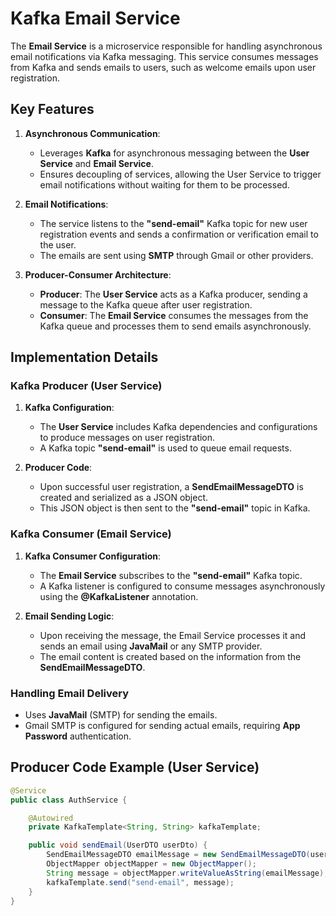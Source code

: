# Kafka Email Service

The **Email Service** is a microservice responsible for handling asynchronous email notifications via Kafka messaging. This service consumes messages from Kafka and sends emails to users, such as welcome emails upon user registration.

## Key Features

1. **Asynchronous Communication**:

   - Leverages **Kafka** for asynchronous messaging between the **User Service** and **Email Service**.
   - Ensures decoupling of services, allowing the User Service to trigger email notifications without waiting for them to be processed.

2. **Email Notifications**:

   - The service listens to the **"send-email"** Kafka topic for new user registration events and sends a confirmation or verification email to the user.
   - The emails are sent using **SMTP** through Gmail or other providers.

3. **Producer-Consumer Architecture**:
   - **Producer**: The **User Service** acts as a Kafka producer, sending a message to the Kafka queue after user registration.
   - **Consumer**: The **Email Service** consumes the messages from the Kafka queue and processes them to send emails asynchronously.

## Implementation Details

### Kafka Producer (User Service)

1. **Kafka Configuration**:

   - The **User Service** includes Kafka dependencies and configurations to produce messages on user registration.
   - A Kafka topic **"send-email"** is used to queue email requests.

2. **Producer Code**:
   - Upon successful user registration, a **SendEmailMessageDTO** is created and serialized as a JSON object.
   - This JSON object is then sent to the **"send-email"** topic in Kafka.

### Kafka Consumer (Email Service)

1. **Kafka Consumer Configuration**:

   - The **Email Service** subscribes to the **"send-email"** Kafka topic.
   - A Kafka listener is configured to consume messages asynchronously using the **@KafkaListener** annotation.

2. **Email Sending Logic**:
   - Upon receiving the message, the Email Service processes it and sends an email using **JavaMail** or any SMTP provider.
   - The email content is created based on the information from the **SendEmailMessageDTO**.

### Handling Email Delivery

- Uses **JavaMail** (SMTP) for sending the emails.
- Gmail SMTP is configured for sending actual emails, requiring **App Password** authentication.

## Producer Code Example (User Service)

```java
@Service
public class AuthService {

    @Autowired
    private KafkaTemplate<String, String> kafkaTemplate;

    public void sendEmail(UserDTO userDto) {
        SendEmailMessageDTO emailMessage = new SendEmailMessageDTO(userDto.getEmail(), "Welcome", "Thanks for signing up!");
        ObjectMapper objectMapper = new ObjectMapper();
        String message = objectMapper.writeValueAsString(emailMessage);
        kafkaTemplate.send("send-email", message);
    }
}
```
